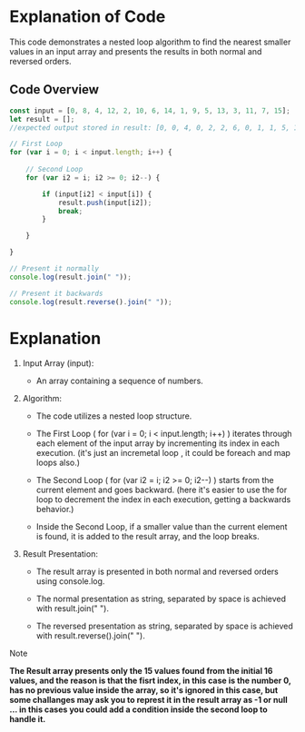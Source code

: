# Explanation of Code

This code demonstrates a nested loop algorithm to find the nearest smaller values in an input array and presents the results in both normal and reversed orders.

## Code Overview

```javascript
const input = [0, 8, 4, 12, 2, 10, 6, 14, 1, 9, 5, 13, 3, 11, 7, 15];
let result = [];
//expected output stored in result: [0, 0, 4, 0, 2, 2, 6, 0, 1, 1, 5, 1, 3, 3, 7]

// First Loop
for (var i = 0; i < input.length; i++) {
    
    // Second Loop
    for (var i2 = i; i2 >= 0; i2--) {

        if (input[i2] < input[i]) {
            result.push(input[i2]);
            break;
        }

    }

}

// Present it normally
console.log(result.join(" "));

// Present it backwards
console.log(result.reverse().join(" "));
```

# Explanation

1. Input Array (input):

    * An array containing a sequence of numbers.

2. Algorithm:

    * The code utilizes a nested loop structure.

    * The First Loop ( for (var i = 0; i < input.length; i++) ) iterates through each element of the input array by incrementing its index in each execution. (it's just an incremetal loop , it could be foreach and map loops also.)

    * The Second Loop ( for (var i2 = i; i2 >= 0; i2--) ) starts from the current element and goes backward. (here it's easier to use the for loop to decrement the index in each execution, getting a backwards behavior.)
    
    * Inside the Second Loop, if a smaller value than the current element is found, it is added to the result array, and the loop breaks.

3. Result Presentation:
    
    * The result array is presented in both normal and reversed orders using console.log.

    * The normal presentation as string, separated by space is achieved with result.join(" ").
    
    * The reversed presentation as string, separated by space is achieved with result.reverse().join(" ").

> [!NOTE]  
> **The Result array presents only the 15 values found from the initial 16 values, and the reason is that the fisrt index, in this case is the number 0, has no previous value inside the array, so it's ignored in this case, but some challanges may ask you to represt it in the result array as -1 or null ... in this cases you could add a condition inside the second loop to handle it.**